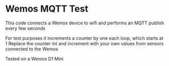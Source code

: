 # Wemos MQTT Test

This code connects a Wemos device to wifi and performs an MQTT publish every few seconds

For test purposes it increments a counter by one each loop, which starts at 1 Replace the counter int and increment with your own values from sensors connected to the Wemos

Tested on a Wemos D1 Mini
